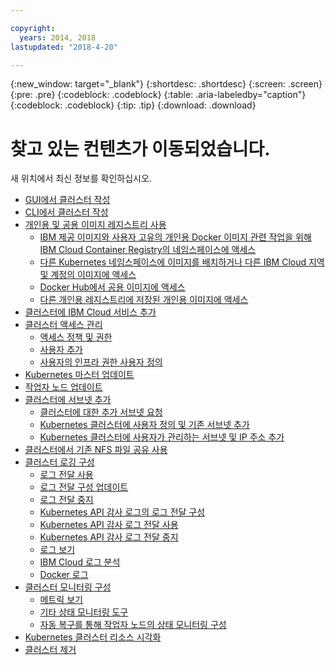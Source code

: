 ```yaml
---

copyright:
  years: 2014, 2018
lastupdated: "2018-4-20"

---
```


{:new_window: target="_blank"}
{:shortdesc: .shortdesc}
{:screen: .screen}
{:pre: .pre}
{:codeblock: .codeblock}
{:table: .aria-labeledby="caption"}
{:codeblock: .codeblock}
{:tip: .tip}
{:download: .download}


# 찾고 있는 컨텐츠가 이동되었습니다.

새 위치에서 최신 정보를 확인하십시오.
- [GUI에서 클러스터 작성](cs_clusters.html#clusters_ui)
- [CLI에서 클러스터 작성](cs_clusters.html#clusters_cli)
- [개인용 및 공용 이미지 레지스트리 사용](cs_images.html#images)
    - [IBM 제공 이미지와 사용자 고유의 개인용 Docker 이미지 관련 작업을 위해 IBM Cloud Container Registry의 네임스페이스에 액세스](cs_images.html#namespace)
    - [다른 Kubernetes 네임스페이스에 이미지를 배치하거나 다른 IBM Cloud 지역 및 계정의 이미지에 액세스](cs_images.html#other)
    - [Docker Hub에서 공용 이미지에 액세스](cs_images.html#dockerhub)
    - [다른 개인용 레지스트리에 저장된 개인용 이미지에 액세스](cs_images.html#private_images)
- [클러스터에 IBM Cloud 서비스 추가](cs_integrations.html#adding_cluster)
- [클러스터 액세스 관리](cs_users.html)
    - [액세스 정책 및 권한](cs_users.html#access_policies)
    - [사용자 추가](cs_users.html#add_users)
    - [사용자의 인프라 권한 사용자 정의](cs_users.html#infra_access)
- [Kubernetes 마스터 업데이트](cs_cluster_update.html#master)
- [작업자 노드 업데이트](cs_cluster_update.html#worker_node)
- [클러스터에 서브넷 추가](cs_subnets.html#subnets)
    - [클러스터에 대한 추가 서브넷 요청](cs_subnets.html#request)
    - [Kubernetes 클러스터에 사용자 정의 및 기존 서브넷 추가](cs_subnets.html#custom)
    - [Kubernetes 클러스터에 사용자가 관리하는 서브넷 및 IP 주소 추가](cs_subnets.html#user_managed)
- [클러스터에서 기존 NFS 파일 공유 사용](cs_storage.html#existing)
- [클러스터 로깅 구성](cs_health.html#logging)
    - [로그 전달 사용](cs_health.html#logging)
    - [로그 전달 구성 업데이트](cs_health.html#logging)
    - [로그 전달 중지](cs_health.html#log_sources_delete)
    - [Kubernetes API 감사 로그의 로그 전달 구성](cs_health.html#app_forward)
    - [Kubernetes API 감사 로그 전달 사용](cs_health.html#audit_enable)
    - [Kubernetes API 감사 로그 전달 중지](cs_health.html#audit_delete)
    - [로그 보기](cs_health.html#view_logs)
    - [IBM Cloud 로그 분석](cs_health.html#view_logs_k8s)
    - [Docker 로그](cs_health.html#view_logs_docker)
- [클러스터 모니터링 구성](cs_health.html#monitoring)
    - [메트릭 보기](cs_health.html#view_metrics)
    - [기타 상태 모니터링 도구](cs_health.html#health_tools)
    - [자동 복구를 통해 작업자 노드의 상태 모니터링 구성](cs_health.html#autorecovery)
- [Kubernetes 클러스터 리소스 시각화](cs_integrations.html#weavescope)
- [클러스터 제거](cs_clusters.html#remove)


